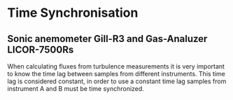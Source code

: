 # Time Synchronisation 
## Sonic anemometer Gill-R3 and Gas-Analuzer LICOR-7500Rs

When calculating fluxes from turbulence measurements it is very important to know the time lag between samples from different instruments.  This time lag is considered constant, in order to use a constant time lag samples from instrument A and B must be time synchronized. 
